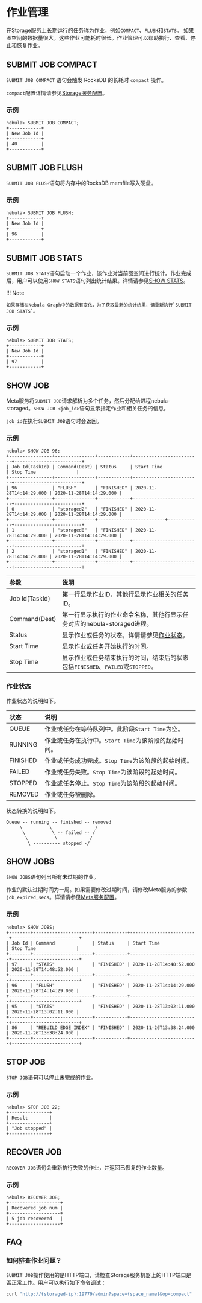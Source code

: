 # 作业管理

在Storage服务上长期运行的任务称为作业，例如`COMPACT`、`FLUSH`和`STATS`。 如果图空间的数据量很大，这些作业可能耗时很长。作业管理可以帮助执行、查看、停止和恢复作业。

## SUBMIT JOB COMPACT

`SUBMIT JOB COMPACT` 语句会触发 RocksDB 的长耗时 `compact` 操作。

`compact`配置详情请参见[Storage服务配置](../../5.configurations-and-logs/1.configurations/4.storage-config.md)。

### 示例

```ngql
nebula> SUBMIT JOB COMPACT;
+------------+
| New Job Id |
+------------+
| 40         |
+------------+
```

## SUBMIT JOB FLUSH

`SUBMIT JOB FLUSH`语句将内存中的RocksDB memfile写入硬盘。

### 示例

```ngql
nebula> SUBMIT JOB FLUSH;
+------------+
| New Job Id |
+------------+
| 96         |
+------------+
```

## SUBMIT JOB STATS

`SUBMIT JOB STATS`语句启动一个作业，该作业对当前图空间进行统计。作业完成后，用户可以使用`SHOW STATS`语句列出统计结果。详情请参见[SHOW STATS](../7.general-query-statements/6.show/14.show-stats.md)。

!!! Note

    如果存储在Nebula Graph中的数据有变化，为了获取最新的统计结果，请重新执行`SUBMIT JOB STATS`。

### 示例

```ngql
nebula> SUBMIT JOB STATS;
+------------+
| New Job Id |
+------------+
| 97         |
+------------+
```

## SHOW JOB

Meta服务将`SUBMIT JOB`请求解析为多个任务，然后分配给进程nebula-storaged。`SHOW JOB <job_id>`语句显示指定作业和相关任务的信息。

`job_id`在执行`SUBMIT JOB`语句时会返回。

### 示例

```ngql
nebula> SHOW JOB 96;
+----------------+---------------+------------+-------------------------+-------------------------+
| Job Id(TaskId) | Command(Dest) | Status     | Start Time              | Stop Time               |
+----------------+---------------+------------+-------------------------+-------------------------+
| 96             | "FLUSH"       | "FINISHED" | 2020-11-28T14:14:29.000 | 2020-11-28T14:14:29.000 |
+----------------+---------------+------------+-------------------------+-------------------------+
| 0              | "storaged2"   | "FINISHED" | 2020-11-28T14:14:29.000 | 2020-11-28T14:14:29.000 |
+----------------+---------------+-------------------------+------------+-------------------------+
| 1              | "storaged0"   | "FINISHED" | 2020-11-28T14:14:29.000 | 2020-11-28T14:14:29.000 |
+----------------+---------------+------------+-------------------------+-------------------------+
| 2              | "storaged1"   | "FINISHED" | 2020-11-28T14:14:29.000 | 2020-11-28T14:14:29.000 |
+----------------+---------------+------------+-------------------------+-------------------------+
```

|参数|说明|
|:---|:---|
|Job Id(TaskId)|第一行显示作业ID，其他行显示作业相关的任务ID。|
|Command(Dest)|第一行显示执行的作业命令名称，其他行显示任务对应的nebula-storaged进程。|
|Status|显示作业或任务的状态。详情请参见[作业状态](#_6)。|
|Start Time|显示作业或任务开始执行的时间。|
|Stop Time|显示作业或任务结束执行的时间，结束后的状态包括`FINISHED`、`FAILED`或`STOPPED`。|

### 作业状态

作业状态的说明如下。

|状态|说明|
|:---|:---|
|QUEUE|作业或任务在等待队列中。此阶段`Start Time`为空。|
|RUNNING|作业或任务在执行中。`Start Time`为该阶段的起始时间。|
|FINISHED|作业或任务成功完成。`Stop Time`为该阶段的起始时间。|
|FAILED|作业或任务失败。`Stop Time`为该阶段的起始时间。|
|STOPPED|作业或任务停止。`Stop Time`为该阶段的起始时间。|
|REMOVED|作业或任务被删除。|

状态转换的说明如下。

```ngql
Queue -- running -- finished -- removed
     \          \                /
      \          \ -- failed -- /
       \          \            /
        \ ---------- stopped -/
```

## SHOW JOBS

`SHOW JOBS`语句列出所有未过期的作业。

作业的默认过期时间为一周。如果需要修改过期时间，请修改Meta服务的参数`job_expired_secs`。详情请参见[Meta服务配置](../../5.configurations-and-logs/1.configurations/2.meta-config.md)。

### 示例

```ngql
nebula> SHOW JOBS;
+--------+----------------------+------------+-------------------------+-------------------------+
| Job Id | Command              | Status     | Start Time              | Stop Time               |
+--------+----------------------+------------+-------------------------+-------------------------+
| 97     | "STATS"              | "FINISHED" | 2020-11-28T14:48:52.000 | 2020-11-28T14:48:52.000 |
+--------+----------------------+------------+-------------------------+-------------------------+
| 96     | "FLUSH"              | "FINISHED" | 2020-11-28T14:14:29.000 | 2020-11-28T14:14:29.000 |
+--------+----------------------+------------+-------------------------+-------------------------+
| 95     | "STATS"              | "FINISHED" | 2020-11-28T13:02:11.000 | 2020-11-28T13:02:11.000 |
+--------+----------------------+------------+-------------------------+-------------------------+
| 86     | "REBUILD_EDGE_INDEX" | "FINISHED" | 2020-11-26T13:38:24.000 | 2020-11-26T13:38:24.000 |
+--------+----------------------+------------+-------------------------+-------------------------+
```

## STOP JOB

`STOP JOB`语句可以停止未完成的作业。

### 示例

```ngql
nebula> STOP JOB 22;
+---------------+
| Result        |
+---------------+
| "Job stopped" |
+---------------+
```

## RECOVER JOB

`RECOVER JOB`语句会重新执行失败的作业，并返回已恢复的作业数量。

### 示例

```ngql
nebula> RECOVER JOB;
+-------------------+
| Recovered job num |
+-------------------+
| 5 job recovered   |
+-------------------+
```

## FAQ

### 如何排查作业问题？

`SUBMIT JOB`操作使用的是HTTP端口，请检查Storage服务机器上的HTTP端口是否正常工作。用户可以执行如下命令调试：

```bash
curl "http://{storaged-ip}:19779/admin?space={space_name}&op=compact"
```
